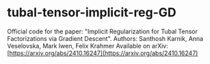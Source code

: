 # tubal-tensor-implicit-reg-GD
Official code for the paper: "Implicit Regularization for Tubal Tensor Factorizations via Gradient Descent".
Authors: Santhosh Karnik, Anna Veselovska, Mark Iwen, Felix Krahmer
Available on arXiv: [https://arxiv.org/abs/2410.16247](https://arxiv.org/abs/2410.16247)
